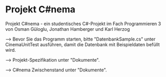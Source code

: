 ﻿# Projekt C#nema
Projekt C#nema - ein studentisches C#-Projekt im Fach Programmieren 3 von Osman Güloglu, Jonathan Hamberger und Karl Herzog

--> Bevor Sie das Programm starten, bitte "DatenbankSample.cs" unter CinemaUnitTest ausführen, damit
    die Datenbank mit Beispieldaten befüllt wird.

--> Projekt-Spezifikation unter "Dokumente".

--> C#nema Zwischenstand unter "Dokumente".

